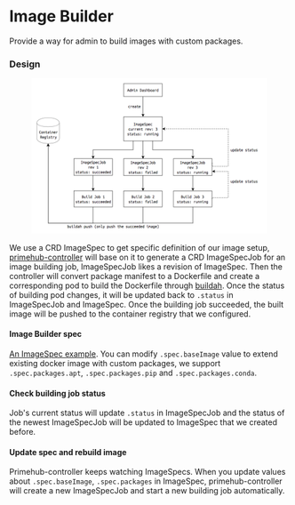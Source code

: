 # Image Builder

Provide a way for admin to build images with custom packages.

### Design

<figure><img src="../../.gitbook/assets/custom-image-flow-diagram.png" alt=""><figcaption></figcaption></figure>

We use a CRD ImageSpec to get specific definition of our image setup, [primehub-controller](https://github.com/InfuseAI/primehub-controller) will base on it to generate a CRD ImageSpecJob for an image building job, ImageSpecJob likes a revision of ImageSpec. Then the controller will convert package manifest to a Dockerfile and create a corresponding pod to build the Dockerfile through [buildah](https://github.com/containers/buildah). Once the status of building pod changes, it will be updated back to `.status` in ImageSpecJob and ImageSpec. Once the building job succeeded, the built image will be pushed to the container registry that we configured.

#### Image Builder spec

[An ImageSpec example](https://github.com/InfuseAI/primehub-controller/blob/master/config/samples/primehub\_v1alpha1\_imagespec.yaml). You can modify `.spec.baseImage` value to extend existing docker image with custom packages, we support `.spec.packages.apt`, `.spec.packages.pip` and `.spec.packages.conda`.

#### Check building job status

Job's current status will update `.status` in ImageSpecJob and the status of the newest ImageSpecJob will be updated to ImageSpec that we created before.

#### Update spec and rebuild image

Primehub-controller keeps watching ImageSpecs. When you update values about `.spec.baseImage`, `.spec.packages` in ImageSpec, primehub-controller will create a new ImageSpecJob and start a new building job automatically.
